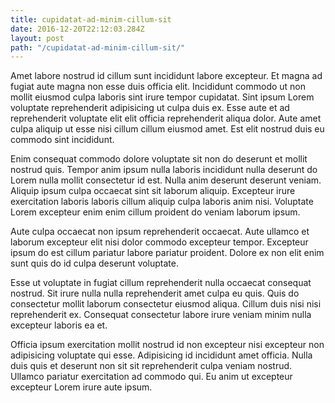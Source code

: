 ```yaml
---
title: cupidatat-ad-minim-cillum-sit
date: 2016-12-20T22:12:03.284Z
layout: post
path: "/cupidatat-ad-minim-cillum-sit/"
---
```


Amet labore nostrud id cillum sunt incididunt labore excepteur. Et magna ad fugiat aute magna non esse duis officia elit. Incididunt commodo ut non mollit eiusmod culpa laboris sint irure tempor cupidatat. Sint ipsum Lorem voluptate reprehenderit adipisicing ut culpa duis ex. Esse aute et ad reprehenderit voluptate elit elit officia reprehenderit aliqua dolor. Aute amet culpa aliquip ut esse nisi cillum cillum eiusmod amet. Est elit nostrud duis eu commodo sint incididunt.

Enim consequat commodo dolore voluptate sit non do deserunt et mollit nostrud quis. Tempor anim ipsum nulla laboris incididunt nulla deserunt do Lorem nulla mollit consectetur id est. Nulla anim deserunt deserunt veniam. Aliquip ipsum culpa occaecat sint sit laborum aliquip. Excepteur irure exercitation laboris laboris cillum aliquip culpa laboris anim nisi. Voluptate Lorem excepteur enim enim cillum proident do veniam laborum ipsum.

Aute culpa occaecat non ipsum reprehenderit occaecat. Aute ullamco et laborum excepteur elit nisi dolor commodo excepteur tempor. Excepteur ipsum do est cillum pariatur labore pariatur proident. Dolore ex non elit enim sunt quis do id culpa deserunt voluptate.

Esse ut voluptate in fugiat cillum reprehenderit nulla occaecat consequat nostrud. Sit irure nulla nulla reprehenderit amet culpa eu quis. Quis do consectetur mollit laborum consectetur eiusmod aliqua. Cillum duis nisi nisi reprehenderit ex. Consequat consectetur labore irure veniam minim nulla excepteur laboris ea et.

Officia ipsum exercitation mollit nostrud id non excepteur nisi excepteur non adipisicing voluptate qui esse. Adipisicing id incididunt amet officia. Nulla duis quis et deserunt non sit sit reprehenderit culpa veniam nostrud. Ullamco pariatur exercitation ad commodo qui. Eu anim ut excepteur excepteur Lorem irure aute ipsum.